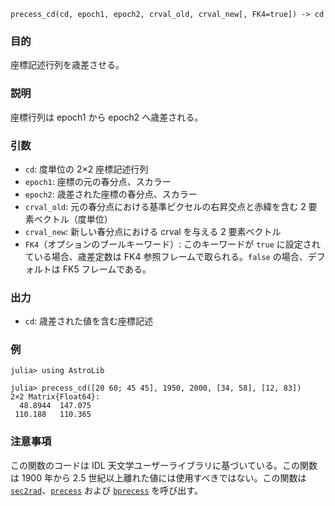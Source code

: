 ```
precess_cd(cd, epoch1, epoch2, crval_old, crval_new[, FK4=true]) -> cd
```

### 目的

座標記述行列を歳差させる。

### 説明

座標行列は epoch1 から epoch2 へ歳差される。

### 引数

  * `cd`: 度単位の 2×2 座標記述行列
  * `epoch1`: 座標の元の春分点、スカラー
  * `epoch2`: 歳差された座標の春分点、スカラー
  * `crval_old`: 元の春分点における基準ピクセルの右昇交点と赤緯を含む 2 要素ベクトル（度単位）
  * `crval_new`: 新しい春分点における crval を与える 2 要素ベクトル
  * `FK4`（オプションのブールキーワード）: このキーワードが `true` に設定されている場合、歳差定数は FK4 参照フレームで取られる。`false` の場合、デフォルトは FK5 フレームである。

### 出力

  * `cd`: 歳差された値を含む座標記述

### 例

```jldoctest
julia> using AstroLib

julia> precess_cd([20 60; 45 45], 1950, 2000, [34, 58], [12, 83])
2×2 Matrix{Float64}:
  48.8944  147.075
 110.188   110.365
```

### 注意事項

この関数のコードは IDL 天文学ユーザーライブラリに基づいている。この関数は 1900 年から 2.5 世紀以上離れた値には使用すべきではない。この関数は [`sec2rad`](@ref)、[`precess`](@ref) および [`bprecess`](@ref) を呼び出す。
